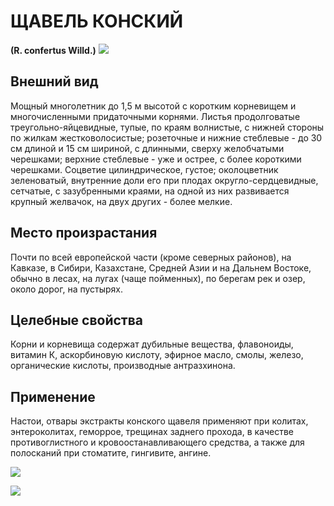 # ЩАВЕЛЬ КОНСКИЙ
**(R. confertus Willd.)**
![](Щавель%20конский.1.jpg)

## Внешний вид
Мощный многолетник до 1,5 м высотой с коротким корневищем и многочисленными придаточными корнями. Листья продолговатые треугольно-яйцевидные, тупые, по краям волнистые, с нижней стороны по жилкам жестковолосистые; розеточные и нижние стеблевые - до 30 см длиной и 15 см шириной, с длинными, сверху желобчатыми черешками; верхние стеблевые - уже и острее, с более короткими черешками. Соцветие цилиндрическое, густое; околоцветник зеленоватый, внутренние доли его при плодах округло-сердцевидные, сетчатые, с зазубренными краями, на одной из них развивается крупный желвачок, на двух других - более мелкие.

   

## Место произрастания
Почти по всей европейской части (кроме северных районов), на Кавказе, в Сибири, Казахстане, Средней Азии и на Дальнем Востоке, обычно в лесах, на лугах (чаще пойменных), по берегам рек и озер, около дорог, на пустырях. 

## Целебные свойства
Корни и корневища содержат дубильные вещества, флавоноиды, витамин К, аскорбиновую кислоту, эфирное масло, смолы, железо, органические кислоты, производные антразхинона.

## Применение
Настои, отвары экстракты конского щавеля применяют при колитах, энтероколитах, геморрое, трещинах заднего прохода, в качестве противоглистного и кровоостанавливающего средства, а также для полосканий при стоматите, гингивите, ангине.

![](Щавель%20конский..jpg)

![](Щавель%20конский3.jpg) 